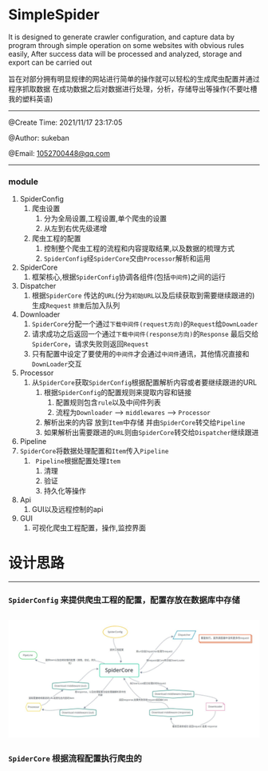 # SimpleSpider

It is designed to generate crawler configuration,
and capture data by program through simple operation on some websites with obvious rules easily,
After success data will be processed and analyzed, storage and export can be carried out

旨在对部分拥有明显规律的网站进行简单的操作就可以轻松的生成爬虫配置并通过程序抓取数据
在成功数据之后对数据进行处理，分析，存储导出等操作(不要吐槽我的塑料英语)

---------

@Create Time: 2021/11/17 23:17:05

@Author: sukeban

@Email: 1052700448@qq.com

---------



### module

1. SpiderConfig
    1. 爬虫设置
        1. 分为全局设置,工程设置,单个爬虫的设置
        2. 从左到右优先级递增
    2. 爬虫工程的配置
        1. 控制整个爬虫工程的流程和内容提取结果,以及数据的梳理方式
        2. `SpiderConfig`经`SpiderCore`交由`Processor`解析和运用
2. SpiderCore
    1. 框架核心,根据`SpiderConfig`协调各组件(包括`中间件`)之间的运行
3. Dispatcher
    1. 根据`SpiderCore` 传达的`URL`(分为`初始URL`以及后续获取到需要继续跟进的) 生成`Request` `排重`后加入队列
4. Downloader
    1. `SpiderCore`分配一个通过`下载中间件(request方向)`的`Request`给`DownLoader`
    2. 请求成功之后返回一个通过`下载中间件(response方向)`的`Response` 最后交给`SpiderCore`，请求失败则返回`Request`
    3. 只有配置中设定了要使用的`中间件`才会通过`中间件`通讯，其他情况直接和`DownLoader`交互
5. Processor
    1. 从`SpiderCore`获取`SpiderConfig`根据配置解析内容或者要继续跟进的URL
        1. 根据`SpiderConfig`的配置规则来提取内容和链接
            1. 配置规则包含`rule`以及中间件列表
            2. 流程为`Downloader` --> `middlewares` --> `Processor`
        2. 解析出来的内容 放到`Item`中存储 并由`SpiderCore`转交给`Pipeline`
        3. 如果解析出需要跟进的`URL`则由`SpiderCore`转交给`Dispatcher`继续跟进
6. Pipeline
7. `SpiderCore`将数据处理配置和`Item`传入`Pipeline`
   1. ` Pipeline`根据配置处理`Item`
      1. 清理
      9. 验证
      10. 持久化等操作
11. Api
     1. GUI以及远程控制的api
12. GUI
     1. 可视化爬虫工程配置，操作,监控界面

# 设计思路

----

### `SpiderConfig` 来提供爬虫工程的配置，配置存放在数据库中存储

![avatar](Images/SimpleSpiderArchitecture.jpg)
----

### `SpiderCore` 根据流程配置执行爬虫的







